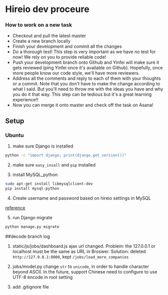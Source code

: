 Hireio dev proceure
================

### How to work on a new task

* Checkout and pull the latest master
* Create a new branch locally
* Finish your development and commit all the changes
* Do a thorough test! This step is very important as we have no test for now! We rely on you to provide reliable code!
* Push your development branch onto Github and Yinfei will make sure it gets reviewed (ping Yinfei once it's available on Github). Hopefully, once more people know our code style, we'll have more reviewers.
* Address all the comments and reply to each of them with your thoughts or a commit. Note that you don't have to make the change according to what I said. But you'll need to throw me with the ideas you have and why you do it that way. This step can be tedious but it's a great learning experience!!
* Now you can merge it onto master and check off the task on Asana!

## Setup

### Ubuntu

1. make sure Django is installed

```bash
python -c "import django; print(django.get_version())"
```

2. make sure `easy_insall` and `pip` installed

3. install MySQL_python

```bash
sudo apt-get install libmysqlclient-dev
pip install mysql-python
```

4. Create username and password based on hireio settings in MySQL

[reference](https://dev.mysql.com/doc/refman/5.1/en/adding-users.html)

5. run Django migrate

```bash
python manage.py migrate
```

##decode branch log

1. static/js/jobs/dashboard.js
ajax url changed. 
Problem: the 127.0.0.1 or localhost must be the same as URL in Broswer.
Solution: deleted `http://127.0.0.1:8000`, kept `/jobs/load_more_companies`

2. jobs/model.py
change `str` to `unicode`, in order to handle character beyond ASCII.
In the future, support Chinese need to configure to use UTF-8 encode in root setting

3. add .gitignore file
